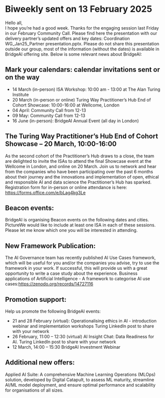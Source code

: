 # Biweekly sent on 13 February 2025

Hello all,  
I hope you’re had a good week. Thanks for the engaging session last Friday in our February Community Call. Please find here the presentation with our delivery partner’s updated offers and key dates: Coordination WG_Jan25_Partner presentation.pptx. Please do not share this presentation outside our group, most of the information (without the dates) is available in BridgeAI offering site.  Below is some relevant news about BridgeAI: 

## Mark your calendars: calendar invitations sent or on the way 
* 14 March (in-person) ISA Workshop: 10:00 am - 13:00 at The Alan Turing Institute 
* 20 March (in-person or online) Turing Way Practitioner’s Hub End of Cohort Showcase: 10:00-16:00 at Wellcome, London 
* 04 April: Community Call from 12-13  
* 09 May: Community Call from 12-13   
* 16 June (in-person): BridgeAI Annual Event (all day in London)  
 
## The Turing Way Practitioner’s Hub End of Cohort Showcase – 20 March, 10:00-16:00 
As the second cohort of the Practitioner’s Hub draws to a close, the team are delighted to invite the ISAs to attend the final Showcase event at the Wellcome in London, and online on 20 March. Join us to network and hear from the companies who have been participating over the past 6 months about their journey and the innovations and implementation of open, ethical and responsible AI and data science the Practitioner’s Hub has sparked.    
Registration form for in-person or online attendance is here: https://forms.office.com/e/bLag4kg3Le 

## Beacon events:  
BridgeAI is organising Beacon events on the following dates and cities. 
PictureWe would like to include at least one ISA in each of these sessions. Please let me know which one you will be interested in attending.  

## New Framework Publication: 
The AI Governance team has recently published AI Use Cases framework, which will be useful for you and/or the companies you advise, try to use the framework in your work. If successful, this will provide us with a great opportunity to write a case study about the experience. 
Business applications of Artificial Intelligence - A framework to categorise AI use cases:https://zenodo.org/records/14727116  

## Promotion support: 
Help us promote the following BridgeAI events: 
* 21 and 28 February (virtual): Operationalising ethics in AI - introduction webinar and implementation workshops 
Turing LinkedIn post to share with your network 
* 26 February, 11:00 – 12:30 (virtual) AI Insight Chat: Data Readiness for AI. 
Turing LinkedIn post to share with your network 
* 12 March, 14:00 – 15:30 BridgeAI Investment Webinar  
 
## Additional new offers: 
Applied AI Suite: A comprehensive Machine Learning Operations (MLOps) solution, developed by Digital Catapult, to assess ML maturity, streamline AI/ML model deployment, and ensure optimal performance and scalability for organisations of all sizes.  
